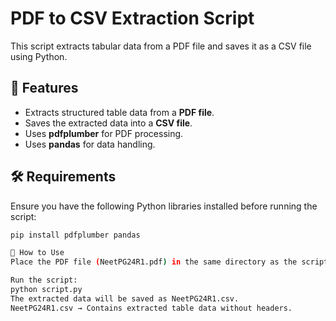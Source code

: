 # PDF to CSV Extraction Script

This script extracts tabular data from a PDF file and saves it as a CSV file using Python.

## 📌 Features
- Extracts structured table data from a **PDF file**.
- Saves the extracted data into a **CSV file**.
- Uses **pdfplumber** for PDF processing.
- Uses **pandas** for data handling.

## 🛠️ Requirements
Ensure you have the following Python libraries installed before running the script:

```bash
pip install pdfplumber pandas

🚀 How to Use
Place the PDF file (NeetPG24R1.pdf) in the same directory as the script.

Run the script:
python script.py
The extracted data will be saved as NeetPG24R1.csv.
NeetPG24R1.csv → Contains extracted table data without headers.
